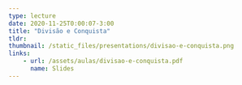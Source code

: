 ```yaml
---
type: lecture
date: 2020-11-25T0:00:07-3:00
title: "Divisão e Conquista"
tldr:
thumbnail: /static_files/presentations/divisao-e-conquista.png
links: 
    - url: /assets/aulas/divisao-e-conquista.pdf
      name: Slides
---
```


